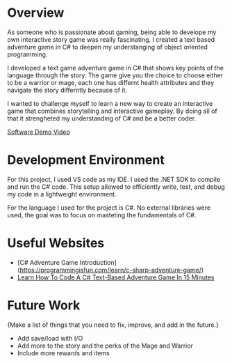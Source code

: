# Overview

As someone who is passionate about gaming, being able to develope my own interactive story game was really fascinating. I created a text based adventure game in C# to deepen my understanging of object oriented programming.

I developed a text game adventure game in C# that shows key points of the language through the story. The game give you the choice to choose either to be a warrior or mage, each one has differnt health attributes and they navigate the story differntly because of it. 

I wanted to challenge myself to learn a new way to create an interactive game that combines storytelling and interactive gameplay. By doing all of that it strengheted my understanding of C# and be a better coder.


[Software Demo Video](https://youtu.be/S1syFh3_jAo?si=rZr_OzBh0tHYCwmR)

# Development Environment

For this project, I used VS code as my IDE. I used the .NET SDK to compile and run the C# code. This setup allowed to efficiently write, test, and debug my code in a lightweight environment. 

For the language I used for the project is C#. No external libraries were used, the goal was to focus on masteting the fundamentals of C#.

# Useful Websites

- [C# Adventure Game Introduction] (https://programmingisfun.com/learn/c-sharp-adventure-game/)
- [Learn How To Code A C# Text-Based Adventure Game In 15 Minutes](https://www.youtube.com/watch?v=22Dft29ykKE)

# Future Work

{Make a list of things that you need to fix, improve, and add in the future.}

- Add save/load with I/O
- Add more to the story and the perks of the Mage and Warrior
- Include more rewards and items